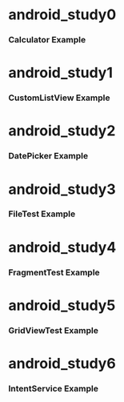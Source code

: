 # android_study0
### Calculator Example      
# android_study1
### CustomListView Example      
# android_study2
### DatePicker Example      
# android_study3
### FileTest Example      
# android_study4
### FragmentTest Example      
# android_study5
### GridViewTest Example      
# android_study6
### IntentService Example      
